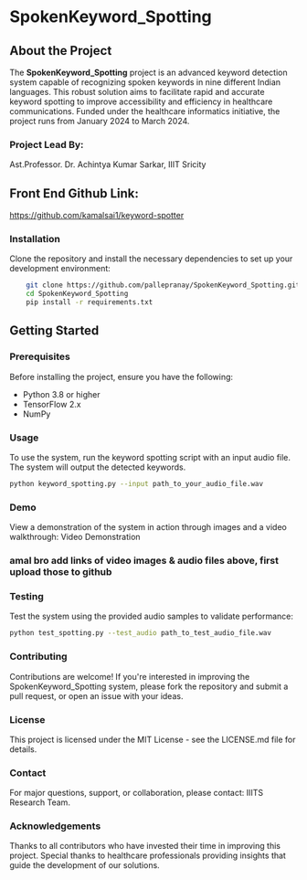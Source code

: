 

# SpokenKeyword_Spotting

## About the Project
The **SpokenKeyword_Spotting** project is an advanced keyword detection system capable of recognizing spoken keywords in nine different Indian languages. This robust solution aims to facilitate rapid and accurate keyword spotting to improve accessibility and efficiency in healthcare communications. Funded under the healthcare informatics initiative, the project runs from January 2024 to March 2024.

### Project Lead By:
Ast.Professor. Dr. Achintya Kumar Sarkar, IIIT Sricity

## Front End Github Link:
https://github.com/kamalsai1/keyword-spotter

### Installation
Clone the repository and install the necessary dependencies to set up your development environment:
```bash
    git clone https://github.com/pallepranay/SpokenKeyword_Spotting.git
    cd SpokenKeyword_Spotting
    pip install -r requirements.txt
```
## Getting Started

### Prerequisites
Before installing the project, ensure you have the following:
- Python 3.8 or higher
- TensorFlow 2.x
- NumPy

### Usage
To use the system, run the keyword spotting script with an input audio file. The system will output the detected keywords.
```bash
python keyword_spotting.py --input path_to_your_audio_file.wav
```

### Demo
View a demonstration of the system in action through images and a video walkthrough:
Video Demonstration 
### amal bro add links of video images & audio files above, first upload those to github

### Testing
Test the system using the provided audio samples to validate performance:
```bash
python test_spotting.py --test_audio path_to_test_audio_file.wav
```
### Contributing
Contributions are welcome! If you're interested in improving the SpokenKeyword_Spotting system, please fork the repository and submit a pull request, or open an issue with your ideas.

### License
This project is licensed under the MIT License - see the LICENSE.md file for details.

### Contact
For major questions, support, or collaboration, please contact:
IIITS Research Team.

### Acknowledgements
Thanks to all contributors who have invested their time in improving this project.
Special thanks to healthcare professionals providing insights that guide the development of our solutions. 

